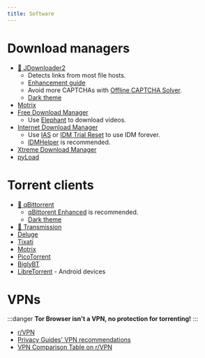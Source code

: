 ```yaml
---
title: Software
---
```


# Download managers

- [🌟 JDownloader2](https://jdownloader.org/jdownloader2)
  - Detects links from most file hosts.
  - [Enhancement guide](https://lemmy.world/post/3098414)
  - Avoid more CAPTCHAs with [Offline CAPTCHA Solver](https://github.com/cracker0dks/CaptchaSolver).
  - [Dark theme](https://support.jdownloader.org/Knowledgebase/Article/View/dark-mode-theme)
- [Motrix](https://motrix.app)
- [Free Download Manager](https://www.freedownloadmanager.org)
  - Use [Elephant](https://github.com/meowcateatrat/elephant) to download videos.
- [Internet Download Manager](https://internetdownloadmanager.com)
  - Use [IAS](https://github.com/lstprjct/IDM-Activation-Script) or
    [IDM Trial Reset](https://github.com/J2TEAM/idm-trial-reset) to use IDM forever.
  - [IDMHelper](https://github.com/unamer/IDMHelper) is recommended.
- [Xtreme Download Manager](https://xtremedownloadmanager.com)
- [pyLoad](https://pyload.net)

# Torrent clients

- [🌟 qBittorrent](https://www.qbittorrent.org)
  - [qBittorent Enhanced](https://github.com/c0re100/qBittorrent-Enhanced-Edition) is recommended.
  - [Dark theme](https://draculatheme.com/qbittorrent)
- [🌟 Transmission](https://transmissionbt.com)
- [Deluge](https://dev.deluge-torrent.org)
- [Tixati](https://tixati.com)
- [Motrix](https://motrix.app)
- [PicoTorrent](https://picotorrent.org)
- [BiglyBT](https://www.biglybt.com)
- [LibreTorrent](https://github.com/proninyaroslav/libretorrent) - Android devices

# VPNs

:::danger **Tor Browser isn't a VPN, no protection for torrenting!** :::

- [r/VPN](https://www.reddit.com/r/VPN)
- [Privacy Guides' VPN recommendations](https://www.privacyguides.org/vpn)
- [VPN Comparison Table on r/VPN](https://www.reddit.com/m736zt)
